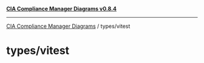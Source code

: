 [**CIA Compliance Manager Diagrams v0.8.4**](../../README.md)

***

[CIA Compliance Manager Diagrams](../../modules.md) / types/vitest

# types/vitest
